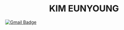 <div align=center><h1>KIM EUNYOUNG</h1></div>


[![Gmail Badge](https://img.shields.io/badge/ljsby0816@gmail.com-#EA4335?style=flat&logo=Gmail&logoColor=white)](mailto:ljsby0816@gmail.com)


<!--
**00eunyoung/00eunyoung** is a ✨ _special_ ✨ repository because its `README.md` (this file) appears on your GitHub profile.

Here are some ideas to get you started:

- 🔭 I’m currently working on ...
- 🌱 I’m currently learning ...
- 👯 I’m looking to collaborate on ...
- 🤔 I’m looking for help with ...
- 💬 Ask me about ...
- 📫 How to reach me: ...
- 😄 Pronouns: ...
- ⚡ Fun fact: ...
-->
